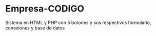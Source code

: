 # Empresa-CODIGO
Sistema en HTML y PHP con 5 botones y sus respectivos formulario, conexiones y base de datos 
